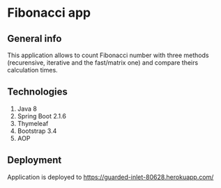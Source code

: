 # Fibonacci app

## General info
This application allows to count Fibonacci number with three methods (recurensive, iterative and the fast/matrix one) and compare theirs calculation times.

## Technologies
1. Java 8
2. Spring Boot 2.1.6
3. Thymeleaf 
4. Bootstrap 3.4
5. AOP

## Deployment
Application is deployed to https://guarded-inlet-80628.herokuapp.com/

